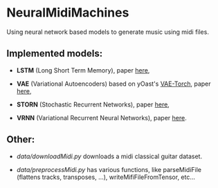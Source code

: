# NeuralMidiMachines

 Using neural network based models to generate music using midi files. 

## Implemented models:

 * **LSTM** (Long Short Term Memory), paper [here](http://web.eecs.utk.edu/~itamar/courses/ECE-692/Bobby_paper1.pdf),

 * **VAE** (Variational Autoencoders) based on yOast's [VAE-Torch](https://github.com/y0ast/VAE-Torch), paper [here](https://arxiv.org/abs/1411.7610),

 * **STORN** (Stochastic Recurrent Networks), paper [here](https://arxiv.org/abs/1411.7610),

 * **VRNN** (Variational Recurrent Neural Networks), paper [here](https://arxiv.org/abs/1506.02216).

## Other:
 
 * *data/downloadMidi.py* downloads a midi classical guitar dataset.
 
 * *data/preprocessMidi.py* has various functions, like parseMidiFile (flattens tracks, transposes, ...), writeMifiFileFromTensor, etc...
